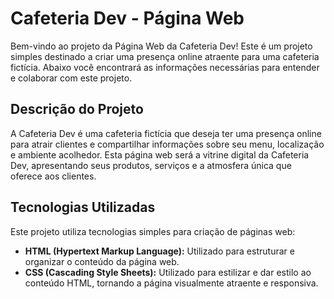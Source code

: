 # Cafeteria Dev - Página Web

Bem-vindo ao projeto da Página Web da Cafeteria Dev! Este é um projeto simples destinado a criar uma presença online atraente para uma cafeteria fictícia. Abaixo você encontrará as informações necessárias para entender e colaborar com este projeto.

## Descrição do Projeto

A Cafeteria Dev é uma cafeteria fictícia que deseja ter uma presença online para atrair clientes e compartilhar informações sobre seu menu, localização e ambiente acolhedor. Esta página web será a vitrine digital da Cafeteria Dev, apresentando seus produtos, serviços e a atmosfera única que oferece aos clientes.

## Tecnologias Utilizadas

Este projeto utiliza tecnologias simples para criação de páginas web:

- **HTML (Hypertext Markup Language):** Utilizado para estruturar e organizar o conteúdo da página web.
- **CSS (Cascading Style Sheets):** Utilizado para estilizar e dar estilo ao conteúdo HTML, tornando a página visualmente atraente e responsiva.


